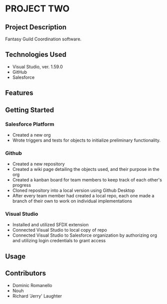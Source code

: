 # PROJECT TWO

## Project Description
Fantasy Guild Coordination software. 

## Technologies Used
- Visual Studio, ver. 1.59.0
- GitHub
- Salesforce

## Features

## Getting Started
### Salesforce Platform
- Created a new org
- Wrote triggers and tests for objects to initialize preliminary functionality.

### Github
- Created a new repository
- Created a wiki page detailing the objects used, and their purpose in the org
- Created a kanban board for team members to keep track of each other's progress
- Cloned repository into a local version using Github Desktop
- After every team member had created a local repo, each one made a branch of their own to work on individual implementations

### Visual Studio
- Installed and utilized SFDX extension
- Connected Visual Studio to local copy of repo
- Connected Visual Studio to Salesforce organization by authorizing org and utilizing login credentials to grant access

## Usage

## Contributors
- Dominic Romanello
- Nouh 
- Richard 'Jerry' Laughter



























